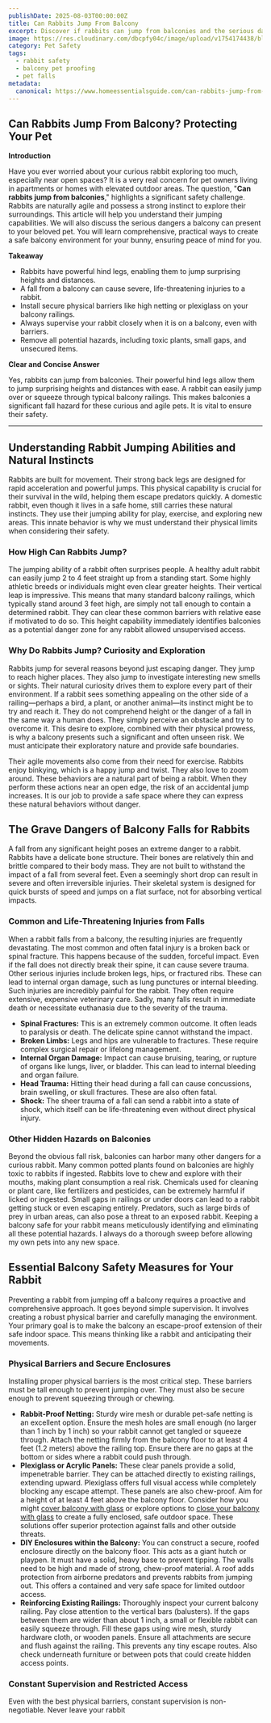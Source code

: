 ```yaml
---
publishDate: 2025-08-03T00:00:00Z
title: Can Rabbits Jump From Balcony
excerpt: Discover if rabbits can jump from balconies and the serious dangers involved. Learn how to protect your pet bunny from falls and ensure balcony safety.
image: https://res.cloudinary.com/dbcpfy04c/image/upload/v1754174438/blog_image_1754174437_oejbt5.webp
category: Pet Safety
tags:
  - rabbit safety
  - balcony pet proofing
  - pet falls
metadata:
  canonical: https://www.homeessentialsguide.com/can-rabbits-jump-from-balcony
---
```


## Can Rabbits Jump From Balcony? Protecting Your Pet

**Introduction**

Have you ever worried about your curious rabbit exploring too much, especially near open spaces? It is a very real concern for pet owners living in apartments or homes with elevated outdoor areas. The question, "**Can rabbits jump from balconies**," highlights a significant safety challenge. Rabbits are naturally agile and possess a strong instinct to explore their surroundings. This article will help you understand their jumping capabilities. We will also discuss the serious dangers a balcony can present to your beloved pet. You will learn comprehensive, practical ways to create a safe balcony environment for your bunny, ensuring peace of mind for you.

**Takeaway**

*   Rabbits have powerful hind legs, enabling them to jump surprising heights and distances.
*   A fall from a balcony can cause severe, life-threatening injuries to a rabbit.
*   Install secure physical barriers like high netting or plexiglass on your balcony railings.
*   Always supervise your rabbit closely when it is on a balcony, even with barriers.
*   Remove all potential hazards, including toxic plants, small gaps, and unsecured items.

**Clear and Concise Answer**

Yes, rabbits can jump from balconies. Their powerful hind legs allow them to jump surprising heights and distances with ease. A rabbit can easily jump over or squeeze through typical balcony railings. This makes balconies a significant fall hazard for these curious and agile pets. It is vital to ensure their safety.

---

## Understanding Rabbit Jumping Abilities and Natural Instincts

Rabbits are built for movement. Their strong back legs are designed for rapid acceleration and powerful jumps. This physical capability is crucial for their survival in the wild, helping them escape predators quickly. A domestic rabbit, even though it lives in a safe home, still carries these natural instincts. They use their jumping ability for play, exercise, and exploring new areas. This innate behavior is why we must understand their physical limits when considering their safety.

### How High Can Rabbits Jump?

The jumping ability of a rabbit often surprises people. A healthy adult rabbit can easily jump 2 to 4 feet straight up from a standing start. Some highly athletic breeds or individuals might even clear greater heights. Their vertical leap is impressive. This means that many standard balcony railings, which typically stand around 3 feet high, are simply not tall enough to contain a determined rabbit. They can clear these common barriers with relative ease if motivated to do so. This height capability immediately identifies balconies as a potential danger zone for any rabbit allowed unsupervised access.

### Why Do Rabbits Jump? Curiosity and Exploration

Rabbits jump for several reasons beyond just escaping danger. They jump to reach higher places. They also jump to investigate interesting new smells or sights. Their natural curiosity drives them to explore every part of their environment. If a rabbit sees something appealing on the other side of a railing—perhaps a bird, a plant, or another animal—its instinct might be to try and reach it. They do not comprehend height or the danger of a fall in the same way a human does. They simply perceive an obstacle and try to overcome it. This desire to explore, combined with their physical prowess, is why a balcony presents such a significant and often unseen risk. We must anticipate their exploratory nature and provide safe boundaries.

Their agile movements also come from their need for exercise. Rabbits enjoy binkying, which is a happy jump and twist. They also love to zoom around. These behaviors are a natural part of being a rabbit. When they perform these actions near an open edge, the risk of an accidental jump increases. It is our job to provide a safe space where they can express these natural behaviors without danger.

## The Grave Dangers of Balcony Falls for Rabbits

A fall from any significant height poses an extreme danger to a rabbit. Rabbits have a delicate bone structure. Their bones are relatively thin and brittle compared to their body mass. They are not built to withstand the impact of a fall from several feet. Even a seemingly short drop can result in severe and often irreversible injuries. Their skeletal system is designed for quick bursts of speed and jumps on a flat surface, not for absorbing vertical impacts.

### Common and Life-Threatening Injuries from Falls

When a rabbit falls from a balcony, the resulting injuries are frequently devastating. The most common and often fatal injury is a broken back or spinal fracture. This happens because of the sudden, forceful impact. Even if the fall does not directly break their spine, it can cause severe trauma. Other serious injuries include broken legs, hips, or fractured ribs. These can lead to internal organ damage, such as lung punctures or internal bleeding. Such injuries are incredibly painful for the rabbit. They often require extensive, expensive veterinary care. Sadly, many falls result in immediate death or necessitate euthanasia due to the severity of the trauma.

*   **Spinal Fractures:** This is an extremely common outcome. It often leads to paralysis or death. The delicate spine cannot withstand the impact.
*   **Broken Limbs:** Legs and hips are vulnerable to fractures. These require complex surgical repair or lifelong management.
*   **Internal Organ Damage:** Impact can cause bruising, tearing, or rupture of organs like lungs, liver, or bladder. This can lead to internal bleeding and organ failure.
*   **Head Trauma:** Hitting their head during a fall can cause concussions, brain swelling, or skull fractures. These are also often fatal.
*   **Shock:** The sheer trauma of a fall can send a rabbit into a state of shock, which itself can be life-threatening even without direct physical injury.

### Other Hidden Hazards on Balconies

Beyond the obvious fall risk, balconies can harbor many other dangers for a curious rabbit. Many common potted plants found on balconies are highly toxic to rabbits if ingested. Rabbits love to chew and explore with their mouths, making plant consumption a real risk. Chemicals used for cleaning or plant care, like fertilizers and pesticides, can be extremely harmful if licked or ingested. Small gaps in railings or under doors can lead to a rabbit getting stuck or even escaping entirely. Predators, such as large birds of prey in urban areas, can also pose a threat to an exposed rabbit. Keeping a balcony safe for your rabbit means meticulously identifying and eliminating all these potential hazards. I always do a thorough sweep before allowing my own pets into any new space.

## Essential Balcony Safety Measures for Your Rabbit

Preventing a rabbit from jumping off a balcony requires a proactive and comprehensive approach. It goes beyond simple supervision. It involves creating a robust physical barrier and carefully managing the environment. Your primary goal is to make the balcony an escape-proof extension of their safe indoor space. This means thinking like a rabbit and anticipating their movements.

### Physical Barriers and Secure Enclosures

Installing proper physical barriers is the most critical step. These barriers must be tall enough to prevent jumping over. They must also be secure enough to prevent squeezing through or chewing.

*   **Rabbit-Proof Netting:** Sturdy wire mesh or durable pet-safe netting is an excellent option. Ensure the mesh holes are small enough (no larger than 1 inch by 1 inch) so your rabbit cannot get tangled or squeeze through. Attach the netting firmly from the balcony floor to at least 4 feet (1.2 meters) above the railing top. Ensure there are no gaps at the bottom or sides where a rabbit could push through.
*   **Plexiglass or Acrylic Panels:** These clear panels provide a solid, impenetrable barrier. They can be attached directly to existing railings, extending upward. Plexiglass offers full visual access while completely blocking any escape attempt. These panels are also chew-proof. Aim for a height of at least 4 feet above the balcony floor. Consider how you might [cover balcony with glass](https://homeessentialsguide.com/how-to-cover-balcony-with-glass) or explore options to [close your balcony with glass](https://homeessentialsguide.com/can-i-close-my-balcony-with-glass) to create a fully enclosed, safe outdoor space. These solutions offer superior protection against falls and other outside threats.
*   **DIY Enclosures within the Balcony:** You can construct a secure, roofed enclosure directly on the balcony floor. This acts as a giant hutch or playpen. It must have a solid, heavy base to prevent tipping. The walls need to be high and made of strong, chew-proof material. A roof adds protection from airborne predators and prevents rabbits from jumping out. This offers a contained and very safe space for limited outdoor access.
*   **Reinforcing Existing Railings:** Thoroughly inspect your current balcony railing. Pay close attention to the vertical bars (balusters). If the gaps between them are wider than about 1 inch, a small or flexible rabbit can easily squeeze through. Fill these gaps using wire mesh, sturdy hardware cloth, or wooden panels. Ensure all attachments are secure and flush against the railing. This prevents any tiny escape routes. Also check underneath furniture or between pots that could create hidden access points.

### Constant Supervision and Restricted Access

Even with the best physical barriers, constant supervision is non-negotiable. Never leave your rabbit